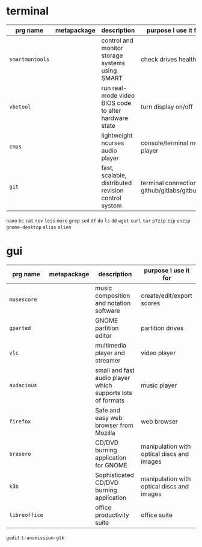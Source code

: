 # terminal
prg name | metapackage | description | purpose I use it for
---------|-------------|-------------|----------------------
`smartmontools` | | control and monitor storage systems using SMART | check drives health
`vbetool` | | run real-mode video BIOS code to alter hardware state | turn display on/off
`cmus` | | lightweight ncurses audio player | console/terminal music player
`git` | | fast, scalable, distributed revision control system | terminal connection to github/gitlabs/gitbucket
`nano`
`bc`
`cat`
`rev`
`less`
`more`
`grep`
`sed`
`df`
`du`
`ls`
`dd`
`wget`
`curl`
`tar`
`p7zip`
`zip`
`unzip`
`gnome-desktop`
`alias`
`alien`


# gui
prg name | metapackage | description | purpose I use it for
---------|-------------|-------------|----------------------
`musescore` | | music composition and notation software | create/edit/export scores
`gparted` | | GNOME partition editor | partition drives
`vlc` | | multimedia player and streamer | video player
`audacious` | | small and fast audio player which supports lots of formats | music player
`firefox` | | Safe and easy web browser from Mozilla | web browser
`brasero` | | CD/DVD burning application for GNOME | manipulation with optical discs and images
`k3b` | | Sophisticated CD/DVD burning application | manipulation with optical discs and images
`libreoffice` | | office productivity suite | office suite
`gedit`
`transmission-gtk`
